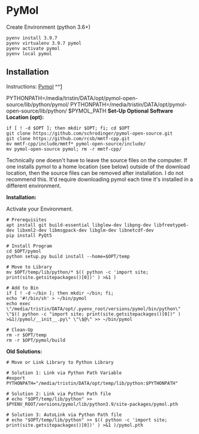 # PyMol

Create Environment (python 3.6+)

    pyenv install 3.9.7
    pyenv virtualenv 3.9.7 pymol
    pyenv activate pymol
    pyenv local pymol

## Installation

Instructions: [Pymol](https://github.com/schrodinger/pymol-open-source/blob/master/INSTALL) ^^[1](https://pymolwiki.org/index.php/Linux_Install)

PYTHONPATH=/media/tristin/DATA/opt/pymol-open-source/lib/python/pymol/
PYTHONPATH=/media/tristin/DATA/opt/pymol-open-source/lib/python/
$PYMOL_PATH
**Set-Up Optional Software Location (opt):**

    if [ ! -d $OPT ]; then mkdir $OPT; fi; cd $OPT
    git clone https://github.com/schrodinger/pymol-open-source.git
    git clone https://github.com/rcsb/mmtf-cpp.git
    mv mmtf-cpp/include/mmtf* pymol-open-source/include/
    mv pymol-open-source pymol; rm -r mmtf-cpp/

Technically one doesn't have to leave the source files on the computer. 
If one installs pymol to a home location (see below) outside of the download location, then the source files can be removed after installation. 
I do not recommend this. It'd require downloading pymol each time it's installed in a different environment.

**Installation:**

Activate your Environment.

    # Prerequisites
    apt install git build-essential libglew-dev libpng-dev libfreetype6-dev libxml2-dev libmsgpack-dev libglm-dev libnetcdf-dev
    pip install PyQt5
    
    # Install Program
    cd $OPT/pymol
    python setup.py build install --home=$OPT/temp
    
    # Move to Library
    mv $OPT/temp/lib/python/* $(( python -c 'import site; print(site.getsitepackages()[0])' ) >&1 )
    
    # Add to Bin
    if [ ! -d ~/bin ]; then mkdir ~/bin; fi;
    echo '#!/bin/sh' > ~/bin/pymol
    echo exec \"/media/tristin/DATA/opt/.pyenv_root/versions/pymol/bin/python\" \"$(( python -c "import site; print(site.getsitepackages()[0])" ) >&1)/pymol/__init__.py\" \"\$@\" >> ~/bin/pymol
    
    # Clean-Up
    rm -r $OPT/temp
    rm -r $OPT/pymol/build

**Old Solutions:**

    # Move or Link Library to Python Library
    
    # Solution 1: Link via Python Path Variable
    #export PYTHONPATH="/media/tristin/DATA/opt/temp/lib/python:$PYTHONPATH"
    
    # Solution 2: Link via Python Path file
    # echo "$OPT/temp/lib/python" >> $PYENV_ROOT/versions/pymol/lib/python3.9/site-packages/pymol.pth
    
    # Solution 3: AutoLink via Python Path file
    # echo "$OPT/temp/lib/python" >> $(( python -c 'import site; print(site.getsitepackages()[0])' ) >&1 )/pymol.pth
